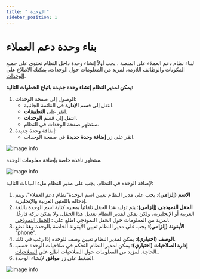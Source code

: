 ```yaml
---
title: " الوحدة"
sidebar_position: 1
---
```


# بناء وحدة دعم العملاء
لبناء نظام دعم العملاء على المنصة ، يجب أولاً إنشاء وحدة داخل النظام تحتوي على جميع المكونات والوظائف اللازمة. لمزيد من المعلومات حول الوحدات، يمكنك الاطلاع على [الوحدات](../../../guide/information-structures-concepts/basic-concepts/modules.md).

**يمكن لمدير النظام إنشاء وحدة جديدة باتباع الخطوات التالية:**
1. الوصول إلى صفحة الوحدات:
   - انتقل إلى قسم **الإدارة** في القائمة الجانبية.
   - انقر على **التطبيقات**.
   - انتقل إلى قسم **الوحدات**.
   - ستظهر صفحة الوحدات في النظام.
2. إضافة وحدة جديدة:
   - انقر على زر **إضافة وحدة جديدة** في صفحة الوحدات.

![image info](../../../../static/img/tutorial/customer-support-system/customer-support-create-module(1).png)

ستظهر نافذة خاصة بإضافة معلومات الوحدة.

![image info](../../../../static/img/tutorial/customer-support-system/customer-support-create-module(2).png)

لإضافة الوحدة في النظام، يجب على مدير النظام ملء البيانات التالية:
1.  **الاسم (إلزامي)**: يجب على مدير النظام تعيين اسم الوحدة"نظام دعم العملاء"، ويتم إدخاله باللغتين العربية والإنجليزية.
2.  **الحقل النموذجي (إلزامي)**: يتم توليد هذا الحقل تلقائياً بمجرد كتابة اسم الوحدة باللغة العربية أو الإنجليزية، ولكن يمكن لمدير النظام تعديل هذا الحقل، ولا يمكن تركه فارغًا. لمزيد من المعلومات حول الحقل النموذجي اطلع على : [الحقل النموذجي](../../../guide/information-structures-concepts/basic-concepts/modules.md).
3. **الأيقونة (إلزامي)**: يجب على مدير النظام تعيين الأيقونة الخاصة بالوحدة وهنا نضع "phone".
4. **الوصف (اختياري)**: يمكن لمدير النظام تعيين وصف للوحدة إذا رغب في ذلك.
5. **إدارة الصلاحيات (اختياري)**: يمكن لمدير النظام التحكم في صلاحيات الوحدة حسب الحاجة. لمزيد من المعلومات حول الصلاحيات اطلع على [الصلاحيات](../../../guide/information-structures-concepts/basic-concepts/permissions.md)..
6. الضغط على زر **موافق** لإنشاء الوحدة.


![image info](../../../../static/img/tutorial/customer-support-system/customer-support-create-module(3).png)


